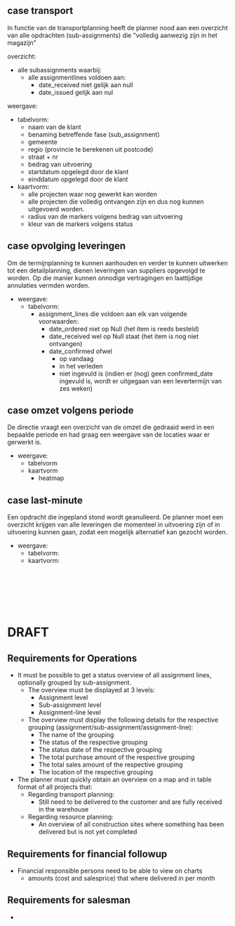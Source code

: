 

## case transport
In functie van de transportplanning heeft de planner nood aan een overzicht van alle opdrachten (sub-assignments) die "volledig aanwezig zijn in het magazijn"

overzicht:
+ alle subassignments waarbij:
	+ alle assignmentlines voldoen aan:
		+ date_received niet gelijk aan null
		+ date_issued gelijk aan nul

weergave: 
+ tabelvorm:
	+ naam van de klant
	+ benaming betreffende fase (sub_assignment)
	+ gemeente
	+ regio (provincie te berekenen uit postcode)
	+ straat + nr
	+ bedrag van uitvoering
	+ startdatum opgelegd door de klant
	+ einddatum opgelegd door de klant
+ kaartvorm:
	+ alle projecten waar nog gewerkt kan worden
	+ alle projecten die volledig ontvangen zijn en dus nog kunnen uitgevoerd worden.
	+ radius van de markers volgens bedrag van uitvoering
	+ kleur van de markers volgens status


## case opvolging leveringen
Om de termijnplanning te kunnen aanhouden en verder te kunnen uitwerken tot een detailplanning, dienen leveringen van suppliers opgevolgd te worden. Op die manier kunnen onnodige vertragingen en laattijdige annulaties vermden worden.
+ weergave:
	+ tabelvorm: 
		+ assignment_lines die voldoen aan elk van volgende voorwaarden:
			+ date_ordered niet op Null (het item is reeds besteld)
			+ date_received wel op Null staat (het item is nog niet ontvangen)
			+ date_confirmed ofwel
				+ op vandaag
				+ in het verleden
				+ niet ingevuld is (indien er (nog) geen confirmed_date ingevuld is, wordt er uitgegaan van een levertermijn van zes weken)
			
## case omzet volgens periode
De directie vraagt een overzicht van de omzet die gedraaid werd in een bepaalde periode en had graag een weergave van de locaties waar er gerwerkt is.
+ weergave:
	+ tabelvorm
	+ kaartvorm
		+ heatmap


## case last-minute
Een opdracht die ingepland stond wordt geanulleerd. De planner moet een overzicht krijgen van alle leveringen die momenteel in uitvoering zijn of in uitvoering kunnen gaan, zodat een mogelijk alternatief kan gezocht worden.
+ weergave:
	+ tabelvorm:
	+ kaartvorm:











<br><br><br><br><br>


# DRAFT

## Requirements for Operations
+ It must be possible to get a status overview of all assignment lines, optionally grouped by sub-assignment.
	+ The overview must be displayed at 3 levels:
		+ Assignment level
		+ Sub-assignment level
		+ Assignment-line level
	+ The overview must display the following details for the respective grouping (assignment/sub-assignment/assignment-line):
		+ The name of the grouping
		+ The status of the respective grouping
		+ The status date of the respective grouping
		+ The total purchase amount of the respective grouping
		+ The total sales amount of the respective grouping
		+ The location of the respective grouping
+ The planner must quickly obtain an overview on a map and in table format of all projects that:
	+ Regarding transport planning:
		+ Still need to be delivered to the customer and are fully received in the warehouse
	+ Regarding resource planning:
		+ An overview of all construction sites where something has been delivered but is not yet completed
## Requirements for financial followup
+ Financial responsible persons need to be able to view on charts
	+ amounts (cost and salesprice) that where delivered in per month
		

## Requirements for salesman
+ 